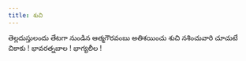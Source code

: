 ```yaml
---
title: శుచి
---
```

తెల్లదుస్తులందు తేటగా నుండిన 
ఆత్మగౌరవంబు అతిశయించు 
శుచి నశించువారి చూచుటే చికాకు !
భావరత్నబాల ! భాగ్యలీల !